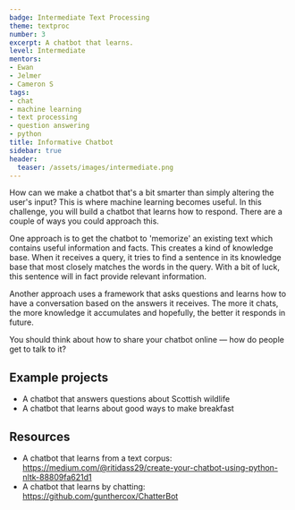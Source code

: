 ```yaml
---
badge: Intermediate Text Processing
theme: textproc
number: 3
excerpt: A chatbot that learns.
level: Intermediate
mentors:
- Ewan
- Jelmer
- Cameron S
tags:
- chat
- machine learning
- text processing
- question answering
- python
title: Informative Chatbot
sidebar: true
header:
  teaser: /assets/images/intermediate.png
---
```

How can we make a chatbot that's a bit smarter than simply altering the user's input? This is where machine learning becomes useful. In this challenge, you will build a chatbot that learns how to respond. There are a couple of ways you could approach this. 

One approach is to get the chatbot to 'memorize' an existing text which contains useful information and facts. This creates a kind of knowledge base. When it receives a query, it tries to find a sentence in its knowledge base that most closely matches the words in the query. With a bit of luck, this sentence will in fact provide relevant information. 

Another approach uses a framework that asks questions and learns how to have a conversation based on the answers it receives. The more it chats, the more knowledge it accumulates and hopefully, the better it responds in future.

You should think about how to share your chatbot online &mdash; how do people get to talk to it?

## Example projects
* A chatbot that answers questions about Scottish wildlife
* A chatbot that learns about good ways to make breakfast


## Resources
* A chatbot that learns from a text corpus: <a href="https://medium.com/@ritidass29/create-your-chatbot-using-python-nltk-88809fa621d1">https://medium.com/@ritidass29/create-your-chatbot-using-python-nltk-88809fa621d1</a>
* A chatbot that learns by chatting: <a href="https://github.com/gunthercox/ChatterBot">https://github.com/gunthercox/ChatterBot</a>


